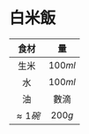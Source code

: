 # 白米飯

|     食材     |   量    |
| :----------: | :-----: |
|     生米     | $100ml$ |
|      水      | $100ml$ |
|      油      |  數滴   |
| $\approx1碗$ | $200g$  |

